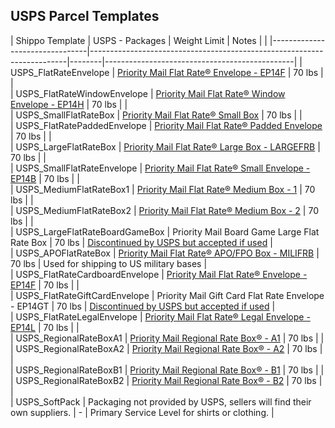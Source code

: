 ## USPS Parcel Templates
| Shippo Template                | USPS - Packages                                                        | Weight Limit | Notes                                         |   |
|--------------------------------|------------------------------------------------------------------------|--------|-----------------------------------------------|
| USPS_FlatRateEnvelope          | [Priority Mail Flat Rate® Envelope - EP14F](https://www.google.com/url?sa=t&rct=j&q=&esrc=s&source=web&cd=&ved=2ahUKEwi-_4qHhav5AhUBEFkFHdQbAcQQFnoECA0QAQ&url=https%3A%2F%2Fstore.usps.com%2Fstore%2Fproduct%2Fshipping-supplies%2Fpriority-mail-flat-rate-envelope-P_EP_14_F&usg=AOvVaw2aHwkXMkvOZkeJeDQK_VcO)                              | 70 lbs |                                               |   
| USPS_FlatRateWindowEnvelope    | [Priority Mail Flat Rate® Window Envelope - EP14H](https://www.google.com/url?sa=t&rct=j&q=&esrc=s&source=web&cd=&ved=2ahUKEwif7uSShav5AhUaEVkFHXIcAx8QFnoECAcQAQ&url=https%3A%2F%2Fstore.usps.com%2Fstore%2Fproduct%2Fshipping-supplies%2Fpriority-mail-flat-rate-window-envelope-P_EP_14_H&usg=AOvVaw0CjPB-hIqB5qSyHeck7yzy)                       | 70 lbs |                                               |   
| USPS_SmallFlatRateBox         | [Priority Mail Flat Rate® Small Box](https://store.usps.com/store/product/shipping-supplies/priority-mail-flat-rate-small-box-P_SMALL_FRB)                                     | 70 lbs |                                               |   
| USPS_FlatRatePaddedEnvelope    | [Priority Mail Flat Rate® Padded Envelope](https://www.google.com/url?sa=t&rct=j&q=&esrc=s&source=web&cd=&ved=2ahUKEwibw6Srhav5AhXWGVkFHSIbBBYQFnoECBUQAQ&url=https%3A%2F%2Fstore.usps.com%2Fstore%2Fproduct%2Fshipping-supplies%2Fpriority-mail-flat-rate-padded-envelope-P_EP14PE&usg=AOvVaw0s_9uiOOPup2V_A5b1R6mA)                               | 70 lbs |                                               |   
| USPS_LargeFlatRateBox          | [Priority Mail Flat Rate® Large Box - LARGEFRB](https://store.usps.com/store/product/shipping-supplies/priority-mail-flat-rate-large-box-P_LARGE_FRB)                          | 70 lbs |                                               |   
| USPS_SmallFlatRateEnvelope     | [Priority Mail Flat Rate® Small Envelope - EP14B](https://www.google.com/url?sa=t&rct=j&q=&esrc=s&source=web&cd=&ved=2ahUKEwiLi9C-hav5AhVYFlkFHXcxBI8QFnoECBgQAQ&url=https%3A%2F%2Fstore.usps.com%2Fstore%2Fproduct%2Fshipping-supplies%2Fpriority-mail-flat-rate-small-envelope-P_EP_14_B&usg=AOvVaw2AuQ0r-i7FvTDn8Yi8Xaab)                        | 70 lbs |                                               |   
| USPS_MediumFlatRateBox1        | [Priority Mail Flat Rate® Medium Box - 1](https://store.usps.com/store/product/shipping-supplies/priority-mail-flat-rate-medium-box-1-P_O_FRB1)                                | 70 lbs |                                               |   
| USPS_MediumFlatRateBox2        | [Priority Mail Flat Rate® Medium Box - 2](https://www.google.com/url?sa=t&rct=j&q=&esrc=s&source=web&cd=&ved=2ahUKEwiugeXPhav5AhXVM1kFHVB7DcAQFnoECA4QAQ&url=https%3A%2F%2Fstore.usps.com%2Fstore%2Fproduct%2Fshipping-supplies%2Fpriority-mail-flat-rate-medium-box-2-P_O_FRB2&usg=AOvVaw27vTXPwxKrRqShoSWC2zob)                               | 70 lbs |                                               |   
| USPS_LargeFlatRateBoardGameBox | Priority Mail Board Game Large Flat Rate Box                           | 70 lbs |           [Discontinued by USPS but accepted if used](https://about.usps.com/postal-bulletin/2022/pb22592/html/updt_002.htm)                                    |   
| USPS_APOFlatRateBox            | [Priority Mail Flat Rate® APO/FPO Box - MILIFRB](https://www.google.com/url?sa=t&rct=j&q=&esrc=s&source=web&cd=&ved=2ahUKEwjVhPCBhqv5AhXNGVkFHVnHAbkQFnoECAoQAQ&url=https%3A%2F%2Fstore.usps.com%2Fstore%2Fproduct%2Fshipping-supplies%2Fpriority-mail-flat-rate-apofpo-box-P_MILI_FRB&usg=AOvVaw2hxHClmFXvP91MIeVmq8CK)                         | 70 lbs | Used for shipping to US military bases        |   
| USPS_FlatRateCardboardEnvelope | [Priority Mail Flat Rate® Envelope - EP14F](https://www.google.com/url?sa=t&rct=j&q=&esrc=s&source=web&cd=&ved=2ahUKEwi-_4qHhav5AhUBEFkFHdQbAcQQFnoECA0QAQ&url=https%3A%2F%2Fstore.usps.com%2Fstore%2Fproduct%2Fshipping-supplies%2Fpriority-mail-flat-rate-envelope-P_EP_14_F&usg=AOvVaw2aHwkXMkvOZkeJeDQK_VcO)                              | 70 lbs |                                               |   
| USPS_FlatRateGiftCardEnvelope  | Priority Mail Gift Card Flat Rate Envelope - EP14GT                    | 70 lbs |    [Discontinued by USPS but accepted if used](https://about.usps.com/postal-bulletin/2021/pb22580/html/info_007.htm)                                           |   
| USPS_FlatRateLegalEnvelope     | [Priority Mail Flat Rate® Legal Envelope - EP14L](https://store.usps.com/store/product/shipping-supplies/priority-mail-legal-flat-rate-envelope-ep14l-P_EP14L)                        | 70 lbs |                                               |   
| USPS_RegionalRateBoxA1         | [Priority Mail Regional Rate Box® - A1](https://store.usps.com/store/product/shipping-supplies/priority-mail-regional-rate-box-a1-P_RRB_A1)                                  | 70 lbs |   |   
| USPS_RegionalRateBoxA2         | [Priority Mail Regional Rate Box® - A2](https://store.usps.com/store/product/shipping-supplies/priority-mail-regional-rate-box-a2-P_RRB_A2)                                  | 70 lbs |    |   
| USPS_RegionalRateBoxB1         | [Priority Mail Regional Rate Box® - B1](https://store.usps.com/store/product/shipping-supplies/priority-mail-regional-rate-box-b1-P_RRB_B1)                                  | 70 lbs |   |   
| USPS_RegionalRateBoxB2         | [Priority Mail Regional Rate Box® - B2](https://store.usps.com/store/product/shipping-supplies/priority-mail-regional-rate-box-b2-P_RRB_B2)                                  | 70 lbs |   |   
| USPS_SoftPack                  | Packaging not provided by USPS, sellers will find their own suppliers. | -      | Primary Service Level for shirts or clothing. |   




